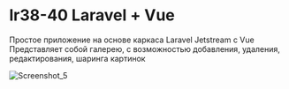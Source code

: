 # lr38-40 Laravel + Vue
Простое приложение на основе каркаса Laravel Jetstream с Vue
Представляет собой галерею, с возможностью добавления, удаления, редактирования, шаринга картинок

![Screenshot_5](https://user-images.githubusercontent.com/65707285/155517235-048357b7-10f5-4a51-9fd2-806944cc0578.jpg)
